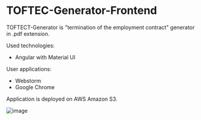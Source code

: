 # TOFTEC-Generator-Frontend

TOFTECT-Generator is "termination of the employment contract" generator in .pdf extension. 

Used technologies:

  - Angular with Material UI

User applications:

  - Webstorm
  - Google Chrome
  
Application is deployed on AWS Amazon S3.

![image](https://user-images.githubusercontent.com/95986791/229386117-36caee25-f4af-48ff-8551-45d565f34437.png)


  
  
